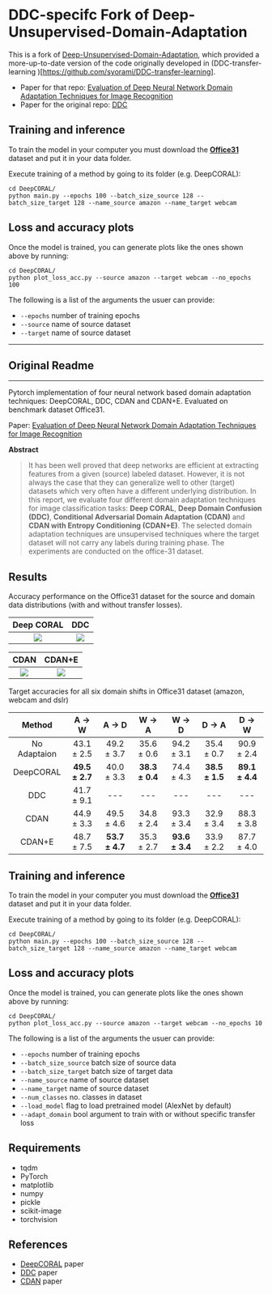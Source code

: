 # DDC-specifc Fork of Deep-Unsupervised-Domain-Adaptation

This is a fork of [Deep-Unsupervised-Domain-Adaptation](https://github.com/agrija9/Deep-Unsupervised-Domain-Adaptation), which provided a more-up-to-date version of the code originally developed in (DDC-transfer-learning
)[https://github.com/syorami/DDC-transfer-learning].

- Paper for that repo: [Evaluation of Deep Neural Network Domain Adaptation Techniques for Image Recognition](https://arxiv.org/abs/2109.13420)
- Paper for the original repo: [DDC](https://arxiv.org/abs/1412.3474)



**Training and inference**
---

To train the model in your computer you must download the [**Office31**](https://drive.google.com/file/d/0B4IapRTv9pJ1WGZVd1VDMmhwdlE/view) dataset and put it in your data folder. 

Execute training of a method by going to its folder (e.g. DeepCORAL):

```
cd DeepCORAL/
python main.py --epochs 100 --batch_size_source 128 --batch_size_target 128 --name_source amazon --name_target webcam
```

**Loss and accuracy plots**
---

Once the model is trained, you can generate plots like the ones shown above by running:

```
cd DeepCORAL/
python plot_loss_acc.py --source amazon --target webcam --no_epochs 100
```

The following is a list of the arguments the usuer can provide:

* ```--epochs``` number of training epochs
* ```--source``` name of source dataset
* ```--target``` name of source dataset



_____
## Original Readme
---
Pytorch implementation of four neural network based domain adaptation techniques: DeepCORAL, DDC, CDAN and CDAN+E. Evaluated on benchmark dataset Office31.

Paper: [Evaluation of Deep Neural Network Domain Adaptation Techniques for Image Recognition](https://arxiv.org/abs/2109.13420)

**Abstract**

> It has been well proved that deep networks are efficient at extracting features from a given (source) labeled dataset.
However, it is not always the case that they can generalize well to other (target) datasets which very often have a different underlying distribution. In this report, we evaluate four different domain adaptation techniques for image classification tasks: **Deep CORAL**, **Deep Domain Confusion (DDC)**, **Conditional Adversarial Domain Adaptation (CDAN)** and **CDAN with Entropy Conditioning (CDAN+E)**. The selected domain adaptation techniques are unsupervised techniques where the target dataset will not carry any labels during training phase. The experiments are conducted on the office-31 dataset.

**Results**
---

Accuracy performance on the Office31 dataset for the source and domain data distributions (with and without transfer losses).

Deep CORAL             |  DDC
:-------------------------:|:-------------------------:
![](https://github.com/agrija9/Deep-Unsupervised-Domain-Adaptation/blob/master/images/DEEP_CORAL_amazon_to_webcam_test_train_accuracies.jpg)  |  ![](https://github.com/agrija9/Deep-Unsupervised-Domain-Adaptation/blob/master/images/DDC_amazon_to_webcam_test_train_accuracies.jpg)

CDAN             |  CDAN+E
:-------------------------:|:-------------------------:
![](https://github.com/agrija9/Deep-Unsupervised-Domain-Adaptation/blob/master/images/CDAN_amazon_to_webcam_test_train_accuracies.png)  |  ![](https://github.com/agrija9/Deep-Unsupervised-Domain-Adaptation/blob/master/images/CDAN_E_amazon_to_webcam_test_train_accuracies.png)

Target accuracies for all six domain shifts in Office31 dataset (amazon, webcam and dslr)

| Method         | A &#8594; W   | A &#8594; D  | W &#8594; A    | W &#8594; D  | D &#8594; A    | D &#8594; W     |
| :---:          |  :---:        |     :---:    |    :---:       |  :---:       | :---:          | :---:           |   
| No Adaptaion   | 43.1 ± 2.5    | 49.2 ± 3.7   |   35.6 ± 0.6   |  94.2 ± 3.1  | 35.4 ± 0.7     |  90.9 ± 2.4     |   
| DeepCORAL      | **49.5 ± 2.7**| 40.0 ± 3.3   | **38.3 ± 0.4** | 74.4 ± 4.3   | **38.5 ± 1.5** | **89.1 ± 4.4**  |
| DDC            | 41.7 ± 9.1    | ---          | ---            | ---          | ---            | ---             |
| CDAN           | 44.9 ± 3.3    | 49.5 ± 4.6   | 34.8 ± 2.4     | 93.3 ± 3.4   | 32.9 ± 3.4     |  88.3 ± 3.8     |
| CDAN+E         | 48.7 ± 7.5    |**53.7 ± 4.7**| 35.3 ± 2.7     |**93.6 ± 3.4**| 33.9 ± 2.2     | 87.7 ± 4.0      |



**Training and inference**
---

To train the model in your computer you must download the [**Office31**](https://drive.google.com/file/d/0B4IapRTv9pJ1WGZVd1VDMmhwdlE/view) dataset and put it in your data folder. 

Execute training of a method by going to its folder (e.g. DeepCORAL):

```
cd DeepCORAL/
python main.py --epochs 100 --batch_size_source 128 --batch_size_target 128 --name_source amazon --name_target webcam
```

**Loss and accuracy plots**
---

Once the model is trained, you can generate plots like the ones shown above by running:

```
cd DeepCORAL/
python plot_loss_acc.py --source amazon --target webcam --no_epochs 10
```

The following is a list of the arguments the usuer can provide:

* ```--epochs``` number of training epochs
* ```--batch_size_source``` batch size of source data
* ```--batch_size_target``` batch size of target data
* ```--name_source``` name of source dataset
* ```--name_target``` name of source dataset
* ```--num_classes``` no. classes in dataset
* ```--load_model``` flag to load pretrained model (AlexNet by default)
* ```--adapt_domain``` bool argument to train with or without specific transfer loss

**Requirements**
---
* tqdm
* PyTorch
* matplotlib
* numpy
* pickle
* scikit-image
* torchvision

**References**
---

- [DeepCORAL](https://arxiv.org/abs/1607.01719) paper
- [DDC](https://arxiv.org/abs/1412.3474) paper
- [CDAN](https://arxiv.org/abs/1705.10667) paper
